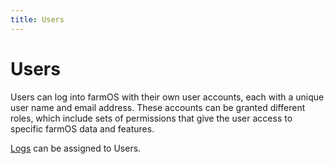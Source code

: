 ```yaml
---
title: Users
---
```


# Users

Users can log into farmOS with their own user accounts, each with a unique
user name and email address. These accounts can be granted different roles,
which include sets of permissions that give the user access to specific farmOS
data and features.

[Logs](/model/type/log) can be assigned to Users.
